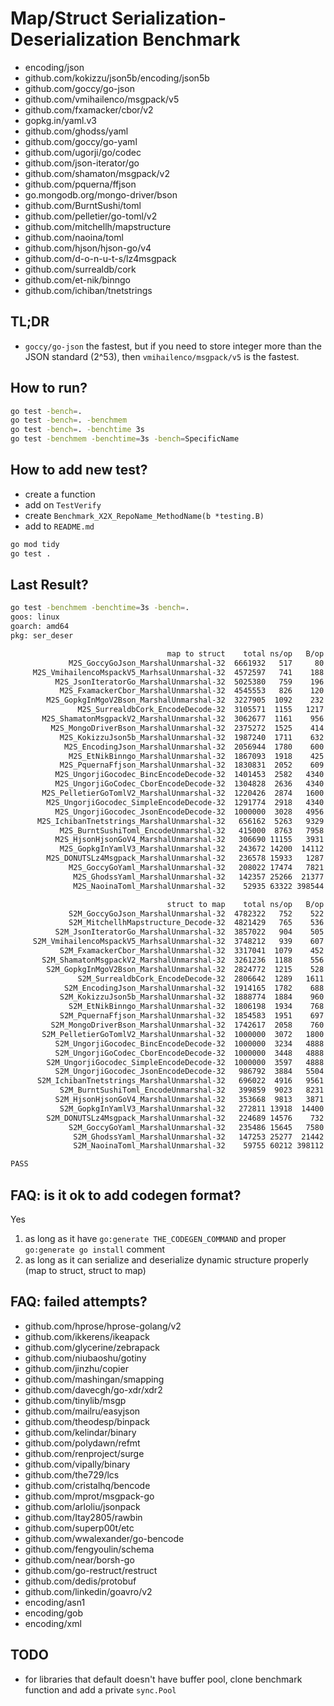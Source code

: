 
# Map/Struct Serialization-Deserialization Benchmark

- encoding/json
- github.com/kokizzu/json5b/encoding/json5b
- github.com/goccy/go-json
- github.com/vmihailenco/msgpack/v5
- github.com/fxamacker/cbor/v2
- gopkg.in/yaml.v3
- github.com/ghodss/yaml
- github.com/goccy/go-yaml
- github.com/ugorji/go/codec
- github.com/json-iterator/go
- github.com/shamaton/msgpack/v2
- github.com/pquerna/ffjson
- go.mongodb.org/mongo-driver/bson
- github.com/BurntSushi/toml
- github.com/pelletier/go-toml/v2
- github.com/mitchellh/mapstructure
- github.com/naoina/toml
- github.com/hjson/hjson-go/v4
- github.com/d-o-n-u-t-s/lz4msgpack
- github.com/surrealdb/cork
- github.com/et-nik/binngo
- github.com/ichiban/tnetstrings

## TL;DR

- `goccy/go-json` the fastest, but if you need to store integer more than the JSON standard (2^53), then  `vmihailenco/msgpack/v5` is the fastest.

## How to run?

```bash
go test -bench=.
go test -bench=. -benchmem
go test -bench=. -benchtime 3s
go test -benchmem -benchtime=3s -bench=SpecificName
```

## How to add new test?

- create a function
- add on `TestVerify`
- create `Benchmark_X2X_RepoName_MethodName(b *testing.B)`
- add to `README.md`

```bash
go mod tidy
go test .
```

## Last Result?

```bash
go test -benchmem -benchtime=3s -bench=.
goos: linux
goarch: amd64
pkg: ser_deser 

                                   map to struct    total ns/op   B/op allocs/op
             M2S_GoccyGoJson_MarshalUnmarshal-32  6661932   517     80   3
     M2S_VmihailencoMspackV5_MarhsalUnmarshal-32  4572597   741    188   5
          M2S_JsonIteratorGo_MarshalUnmarshal-32  5025380   759    196   8
           M2S_FxamackerCbor_MarshalUnmarshal-32  4545553   826    120   8
        M2S_GopkgInMgoV2Bson_MarshalUnmarshal-32  3227905  1092    232  13
               M2S_SurrealdbCork_EncodeDecode-32  3105571  1155   1217   6
       M2S_ShamatonMsgpackV2_MarshalUnmarshal-32  3062677  1161    956  15
         M2S_MongoDriverBson_MarshalUnmarshal-32  2375272  1525    414  14
           M2S_KokizzuJson5b_MarshalUnmarshal-32  1987240  1711    632  16
            M2S_EncodingJson_MarshalUnmarshal-32  2056944  1780    600  16
             M2S_EtNikBinngo_MarshalUnmarshal-32  1867093  1918    425  39
           M2S_PquernaFfjson_MarshalUnmarshal-32  1830831  2052    609  16
          M2S_UngorjiGocodec_BincEncodeDecode-32  1401453  2582   4340  23
          M2S_UngorjiGoCodec_CborEncodeDecode-32  1304828  2636   4340  23
       M2S_PelletierGoTomlV2_MarshalUnmarshal-32  1220426  2874   1600  27
        M2S_UngorjiGocodec_SimpleEncodeDecode-32  1291774  2918   4340  23
          M2S_UngorjiGocodec_JsonEncodeDecode-32  1000000  3028   4956  25
      M2S_IchibanTnetstrings_MarshalUnmarshal-32   656162  5263   9329  48
           M2S_BurntSushiToml_EncodeUnmarshal-32   415000  8763   7958  71
          M2S_HjsonHjsonGoV4_MarshalUnmarshal-32   306690 11155   3931  78
           M2S_GopkgInYamlV3_MarshalUnmarshal-32   243672 14200  14112  80
        M2S_DONUTSLz4Msgpack_MarshalUnmarshal-32   236578 15933   1287  16
             M2S_GoccyGoYaml_MarshalUnmarshal-32   208022 17474   7821 214
              M2S_GhodssYaml_MarshalUnmarshal-32   142357 25266  21377 161
              M2S_NaoinaToml_MarshalUnmarshal-32    52935 63322 398544  77

                                   struct to map    total ns/op   B/op allocs/op
             S2M_GoccyGoJson_MarshalUnmarshal-32  4782322   752    522  12
             S2M_MitchellhMapstructure_Decode-32  4821429   765    536  12
          S2M_JsonIteratorGo_MarshalUnmarshal-32  3857022   904    505  14
     S2M_VmihailencoMspackV5_MarhsalUnmarshal-32  3748212   939    607  12
           S2M_FxamackerCbor_MarshalUnmarshal-32  3317041  1079    452  11
       S2M_ShamatonMsgpackV2_MarshalUnmarshal-32  3261236  1188    556  15
        S2M_GopkgInMgoV2Bson_MarshalUnmarshal-32  2824772  1215    528  15
               S2M_SurrealdbCork_EncodeDecode-32  2806642  1289   1611  12
            S2M_EncodingJson_MarshalUnmarshal-32  1914165  1782    688  18
           S2M_KokizzuJson5b_MarshalUnmarshal-32  1888774  1884    960  20
             S2M_EtNikBinngo_MarshalUnmarshal-32  1806198  1934    768  45
           S2M_PquernaFfjson_MarshalUnmarshal-32  1854583  1951    697  18
         S2M_MongoDriverBson_MarshalUnmarshal-32  1742617  2058    760  18
       S2M_PelletierGoTomlV2_MarshalUnmarshal-32  1000000  3072   1800  31
          S2M_UngorjiGocodec_BincEncodeDecode-32  1000000  3234   4888  34
          S2M_UngorjiGoCodec_CborEncodeDecode-32  1000000  3448   4888  34
        S2M_UngorjiGocodec_SimpleEncodeDecode-32  1000000  3597   4888  34
          S2M_UngorjiGocodec_JsonEncodeDecode-32   986792  3884   5504  36
      S2M_IchibanTnetstrings_MarshalUnmarshal-32   696022  4916   9561  46
           S2M_BurntSushiToml_EncodeUnmarshal-32   399859  9023   8231  73
          S2M_HjsonHjsonGoV4_MarshalUnmarshal-32   353668  9813   3871  66
           S2M_GopkgInYamlV3_MarshalUnmarshal-32   272811 13918  14400  81
        S2M_DONUTSLz4Msgpack_MarshalUnmarshal-32   224689 14576    732  16
             S2M_GoccyGoYaml_MarshalUnmarshal-32   235486 15645   7580 202
              S2M_GhodssYaml_MarshalUnmarshal-32   147253 25277  21442 161
              S2M_NaoinaToml_MarshalUnmarshal-32    59755 60212 398112  80

PASS
```

## FAQ: is it ok to add codegen format?

Yes

1. as long as it have `go:generate THE_CODEGEN_COMMAND` and proper `go:generate go install` comment
2. as long as it can serialize and deserialize dynamic structure properly (map to struct, struct to map)

## FAQ: failed attempts?

- github.com/hprose/hprose-golang/v2
- github.com/ikkerens/ikeapack
- github.com/glycerine/zebrapack
- github.com/niubaoshu/gotiny
- github.com/jinzhu/copier
- github.com/mashingan/smapping
- github.com/davecgh/go-xdr/xdr2
- github.com/tinylib/msgp
- github.com/mailru/easyjson
- github.com/theodesp/binpack
- github.com/kelindar/binary
- github.com/polydawn/refmt
- github.com/renproject/surge
- github.com/vipally/binary
- github.com/the729/lcs
- github.com/cristalhq/bencode
- github.com/mprot/msgpack-go
- github.com/arloliu/jsonpack
- github.com/Itay2805/rawbin
- github.com/superp00t/etc
- github.com/wwalexander/go-bencode
- github.com/fengyoulin/schema
- github.com/near/borsh-go
- github.com/go-restruct/restruct
- github.com/dedis/protobuf
- github.com/linkedin/goavro/v2
- encoding/asn1
- encoding/gob
- encoding/xml

## TODO

- for libraries that default doesn't have buffer pool, clone benchmark function and add a private `sync.Pool`
